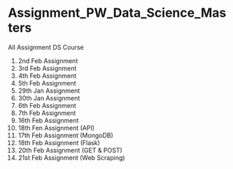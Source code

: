 # Assignment_PW_Data_Science_Masters
All Assignment DS Course

1. 2nd Feb Assignment 
2. 3rd Feb Assignment
3. 4th Feb Assignment
4. 5th Feb Assignment
5. 29th Jan Assignment
6. 30th Jan Assignment
7. 6th Feb Assignment
8. 7th Feb Assignment
9. 16th Feb Assignment
10. 18th Fen Assignment (API)
11. 17th Feb Assignment (MongoDB)
12. 18th Feb Assignment (Flask)
13. 20th Feb Assignment (GET & POST)
14. 21st Feb Assignment (Web Scraping)
